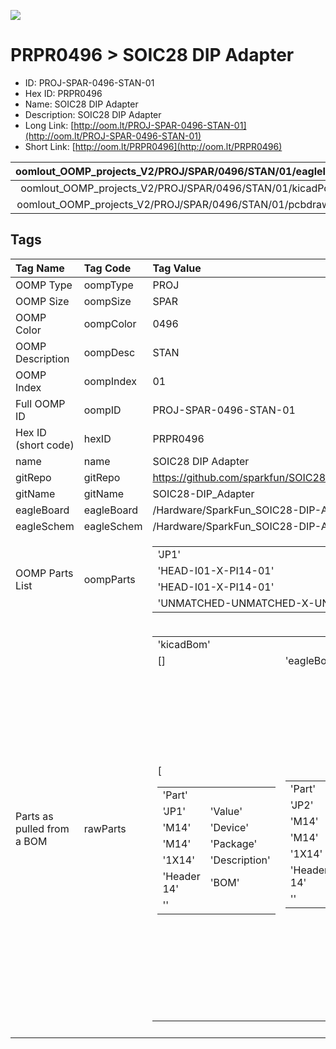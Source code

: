 


  
![][im]
# PRPR0496 > SOIC28 DIP Adapter

- ID: PROJ-SPAR-0496-STAN-01
- Hex ID: PRPR0496
- Name: SOIC28 DIP Adapter
- Description: SOIC28 DIP Adapter
- Long Link: [http://oom.lt/PROJ-SPAR-0496-STAN-01](http://oom.lt/PROJ-SPAR-0496-STAN-01)
- Short Link: [http://oom.lt/PRPR0496](http://oom.lt/PRPR0496)
  

|oomlout_OOMP_projects_V2/PROJ/SPAR/0496/STAN/01/eagleImage.png|oomlout_OOMP_projects_V2/PROJ/SPAR/0496/STAN/01/eagleSchemImage.png|oomlout_OOMP_projects_V2/PROJ/SPAR/0496/STAN/01/kicadPcb3dFront.png|oomlout_OOMP_projects_V2/PROJ/SPAR/0496/STAN/01/kicadPcb3dBack.png|
| :---: | :---: | :---: | :---: |
|oomlout_OOMP_projects_V2/PROJ/SPAR/0496/STAN/01/kicadPcb3d.png|oomlout_OOMP_projects_V2/PROJ/SPAR/0496/STAN/01/bomBack.png|oomlout_OOMP_projects_V2/PROJ/SPAR/0496/STAN/01/bomFront.png|oomlout_OOMP_projects_V2/PROJ/SPAR/0496/STAN/01/pcbdraw.svg|
|oomlout_OOMP_projects_V2/PROJ/SPAR/0496/STAN/01/pcbdrawBack.svg||||

## Tags
  

|Tag Name|Tag Code|Tag Value|
| :--- | :--- | :--- |
|OOMP Type|oompType|PROJ|
|OOMP Size|oompSize|SPAR|
|OOMP Color|oompColor|0496|
|OOMP Description|oompDesc|STAN|
|OOMP Index|oompIndex|01|
|Full OOMP ID|oompID|PROJ-SPAR-0496-STAN-01|
|Hex ID (short code)|hexID|PRPR0496|
|name|name|SOIC28 DIP Adapter|
|gitRepo|gitRepo|https://github.com/sparkfun/SOIC28-DIP_Adapter|
|gitName|gitName|SOIC28-DIP_Adapter|
|eagleBoard|eagleBoard|/Hardware/SparkFun_SOIC28-DIP-Adapter-v10.brd|
|eagleSchem|eagleSchem|/Hardware/SparkFun_SOIC28-DIP-Adapter-v10.sch|
|OOMP Parts List|oompParts|<table><tr><td>'JP1'</td></tr><tr><td> 'HEAD-I01-X-PI14-01'</td><td> 'JP2'</td></tr><tr><td> 'HEAD-I01-X-PI14-01'</td><td> 'U$3'</td></tr><tr><td> 'UNMATCHED-UNMATCHED-X-UNMATCHED-01'</td></tr></table>|
|Parts as pulled from a BOM|rawParts|<table><tr><td>'kicadBom'</td></tr><tr><td> []</td><td> 'eagleBom'</td></tr><tr><td> [<table><tr><td>'Part'</td></tr><tr><td> 'JP1'</td><td> 'Value'</td></tr><tr><td> 'M14'</td><td> 'Device'</td></tr><tr><td> 'M14'</td><td> 'Package'</td></tr><tr><td> '1X14'</td><td> 'Description'</td></tr><tr><td> 'Header 14'</td><td> 'BOM'</td></tr><tr><td> ''</td></tr></table></td><td> <table><tr><td>'Part'</td></tr><tr><td> 'JP2'</td><td> 'Value'</td></tr><tr><td> 'M14'</td><td> 'Device'</td></tr><tr><td> 'M14'</td><td> 'Package'</td></tr><tr><td> '1X14'</td><td> 'Description'</td></tr><tr><td> 'Header 14'</td><td> 'BOM'</td></tr><tr><td> ''</td></tr></table></td><td> <table><tr><td>'Part'</td></tr><tr><td> 'U$1'</td><td> 'Value'</td></tr><tr><td> 'LOGO-SFESK'</td><td> 'Device'</td></tr><tr><td> 'LOGO-SFESK'</td><td> 'Package'</td></tr><tr><td> 'SFE-LOGO-FLAME'</td><td> 'Description'</td></tr><tr><td> 'Spark Fun Electronics PCB Logo'</td><td> 'BOM'</td></tr><tr><td> ''</td></tr></table></td><td> <table><tr><td>'Part'</td></tr><tr><td> 'U$2'</td><td> 'Value'</td></tr><tr><td> 'LOGO-SFENEW'</td><td> 'Device'</td></tr><tr><td> 'LOGO-SFENEW'</td><td> 'Package'</td></tr><tr><td> 'SFE-NEW-WEBLOGO'</td><td> 'Description'</td></tr><tr><td> 'Spark Fun Electronics PCB Logo'</td><td> 'BOM'</td></tr><tr><td> ''</td></tr></table></td><td> <table><tr><td>'Part'</td></tr><tr><td> 'U$3'</td><td> 'Value'</td></tr><tr><td> 'PIC18F2455SMD'</td><td> 'Device'</td></tr><tr><td> 'PIC18F2455SMD'</td><td> 'Package'</td></tr><tr><td> 'SO-28W'</td><td> 'Description'</td></tr><tr><td> ''</td><td> 'BOM'</td></tr><tr><td> ''</td></tr></table>]</td></tr></table>|
||||



[im]: PROJ/SPAR/0496/STAN/01/kicadPcb3d_450.png
